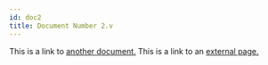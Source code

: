 ```yaml
---
id: doc2
title: Document Number 2.v
---
```


This is a link to [another document.](doc3.md) This is a link to an [external page.](http://www.example.com/)
